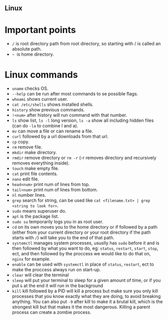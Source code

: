 ## Linux

# Important points
- `/` is root directory path from root directory, so starting with / is called an absolute path.
- `~ `is home directory.

# Linux commands
- `uname` checks OS.
- `--help` can be run after most commands to se possible flags.
- `whoami` shows current user.
- `cat /etc/shells` shows installed shells.
- `history` show previous commands.
- `!<num>` after history will run command with that number.
- `ls` show list, `ls -l` long version, `ls -a` show all including hidden files (can do `-la` to combine l and a).
- `mv` can move a file or can rename a file.
- `curl` followed by a url downloads from that url.
- `cp` copy.
- `rm` remove file.
- `mkdir` make directory.
- `rmdir` remove directory or `rm -r` (-r removes directory and recursively removes everything inside).
- `touch` make empty file.
- `cat` print file contents.
- `nano` edit file.
- `head<num>` print num of lines from top.
- `tail<num>` print num of lines from bottom.
- `nl` number lines.
- `grep` search for string, can be used like `cat <filename.txt> | grep <string to look for>`.
- `sudo` means superuser do.
- `apt` is the package list.
- `sudo su` temporarily logs you in as root user.
- `cd` on its own moves you to the home directory or if followed by a path (either from your current directory or your root directory if the path starts with `/`) will take you to the end of that path.
- `systemctl` manages system processes, ususlly has `sudo` before it and is then followed by what you want to do, eg: `status`, `restart`, `start`, `stop`, ect, and then followed by the proccess we would like to do that on, `nginx` for example.
- `enable` can be used with `systemctl` in place of `status`, `restart`, ect to make the proccess always run on start-up.
- `clear` will clear the terminal
- `sleep` will put your terminal to sleep for a given amount of time, or if you put `&` at the end it will run in the background
- `kill` kill followed by a PID will kill a process but make sure you only kill processes that you know exactly what they are doing, to avoid breaking anything. You can also put `-9` after kill to make it a brutal kill, which is the strongest kill but that makes it the most dangerous. Killing a parent process can create a zombie process.
